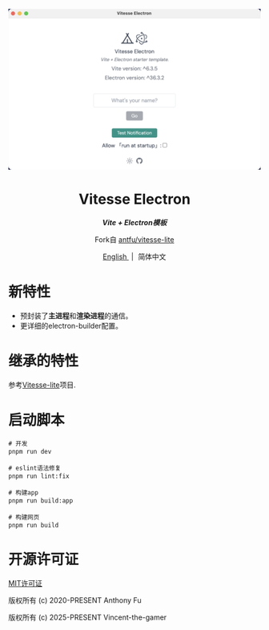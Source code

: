 <p align="center">
    <img src=".github/preview.png"/>
</p>

<h1 align="center">
    Vitesse Electron
</h1>

<p align="center">
    <b>
        <i>Vite + Electron模板</i>
    </b>
</p>

<p align="center">
    Fork自
    <a href="https://github.com/antfu/vitesse-lite" target="_blank">antfu/vitesse-lite</a>
</p>

<p align="center">
    <span>
    <a href="./README.md" target="_blank">
        English
    </a>
    </span>
    <span style="margin-inline: 5px;">|</span>
    <span>简体中文</span>
</p>


# 新特性
- 预封装了**主进程**和**渲染进程**的通信。
- 更详细的electron-builder配置。

# 继承的特性

参考[Vitesse-lite](https://github.com/antfu/vitesse-lite)项目.

# 启动脚本

```shell
# 开发
pnpm run dev

# eslint语法修复
pnpm run lint:fix

# 构建app
pnpm run build:app

# 构建网页
pnpm run build
```

# 开源许可证

[MIT许可证](./LICENSE)

版权所有 (c) 2020-PRESENT Anthony Fu

版权所有 (c) 2025-PRESENT Vincent-the-gamer
